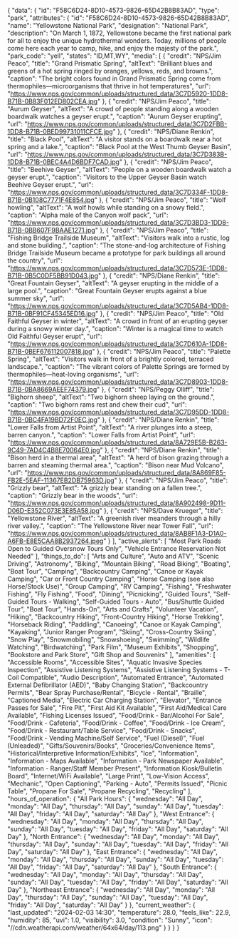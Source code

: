 {
    "data": {
        "id": "F58C6D24-8D10-4573-9826-65D42B8B83AD",
        "type": "park",
        "attributes": {
            "id": "F58C6D24-8D10-4573-9826-65D42B8B83AD",
            "name": "Yellowstone National Park",
            "designation": "National Park",
            "description": "On March 1, 1872, Yellowstone became the first national park for all to enjoy the unique hydrothermal wonders. Today, millions of people come here each year to camp, hike, and enjoy the majesty of the park.",
            "park_code": "yell",
            "states": "ID,MT,WY",
            "media": [
                {
                    "credit": "NPS/Jim Peaco",
                    "title": "Grand Prismatic Spring",
                    "altText": "Brilliant blues and greens of a hot spring ringed by oranges, yellows, reds, and browns.",
                    "caption": "The bright colors found in Grand Prismatic Spring come from thermophiles—microorganisms that thrive in hot temperatures",
                    "url": "https://www.nps.gov/common/uploads/structured_data/3C7D5920-1DD8-B71B-0B83F012ED802CEA.jpg"
                },
                {
                    "credit": "NPS/Jim Peaco",
                    "title": "Aurum Geyser",
                    "altText": "A crowd of people standing along a wooden boardwalk watches a geyser erupt.",
                    "caption": "Aurum Geyser erupting",
                    "url": "https://www.nps.gov/common/uploads/structured_data/3C7D2FBB-1DD8-B71B-0BED99731011CFCE.jpg"
                },
                {
                    "credit": "NPS/Diane Renkin",
                    "title": "Black Pool",
                    "altText": "A visitor stands on a boardwalk near a hot spring and a lake.",
                    "caption": "Black Pool at the West Thumb Geyser Basin",
                    "url": "https://www.nps.gov/common/uploads/structured_data/3C7D383B-1DD8-B71B-0BEC4A4D6BDF7CAD.jpg"
                },
                {
                    "credit": "NPS/Jim Peaco",
                    "title": "Beehive Geyser",
                    "altText": "People on a wooden boardwalk watch a geyser erupt.",
                    "caption": "Visitors to the Upper Geyser Basin watch Beehive Geyser erupt.",
                    "url": "https://www.nps.gov/common/uploads/structured_data/3C7D334F-1DD8-B71B-0B108C7771F4E854.jpg"
                },
                {
                    "credit": "NPS/Jim Peaco",
                    "title": "Wolf howling",
                    "altText": "A wolf howls while standing on a snowy field.",
                    "caption": "Alpha male of the Canyon wolf pack",
                    "url": "https://www.nps.gov/common/uploads/structured_data/3C7D3BD3-1DD8-B71B-0BB607F9BAAE1271.jpg"
                },
                {
                    "credit": "NPS/Jim Peaco",
                    "title": "Fishing Bridge Trailside Museum",
                    "altText": "Visitors walk into a rustic, log and stone building.",
                    "caption": "The stone-and-log architecture of Fishing Bridge Trailside Museum became a prototype for park buildings all around the country",
                    "url": "https://www.nps.gov/common/uploads/structured_data/3C7D573E-1DD8-B71B-0B5C0DF5BB91D043.jpg"
                },
                {
                    "credit": "NPS/Diane Renkin",
                    "title": "Great Fountain Geyser",
                    "altText": "A geyser erupting in the middle of a large pool.",
                    "caption": "Great Fountain Geyser erupts against a blue summer sky",
                    "url": "https://www.nps.gov/common/uploads/structured_data/3C7D5AB4-1DD8-B71B-0BF91CF45345ED16.jpg"
                },
                {
                    "credit": "NPS/Jim Peaco",
                    "title": "Old Faithful Geyser in winter",
                    "altText": "A crowd in front of an erupting geyser during a snowy winter day.",
                    "caption": "Winter is a magical time to watch Old Faithful Geyser erupt",
                    "url": "https://www.nps.gov/common/uploads/structured_data/3C7D610A-1DD8-B71B-0BEF676112007818.jpg"
                },
                {
                    "credit": "NPS/Jim Peaco",
                    "title": "Palette Spring",
                    "altText": "Visitors walk in front of a brightly colored, terraced landscape.",
                    "caption": "The vibrant colors of Palette Springs are formed by thermophiles—heat-loving organisms",
                    "url": "https://www.nps.gov/common/uploads/structured_data/3C7D8903-1DD8-B71B-0BA8669AEEF74379.jpg"
                },
                {
                    "credit": "NPS/Peggy Olliff",
                    "title": "Bighorn sheep",
                    "altText": "Two bighorn sheep laying on the ground.",
                    "caption": "Two bighorn rams rest and chew their cud",
                    "url": "https://www.nps.gov/common/uploads/structured_data/3C7D95DD-1DD8-B71B-0BC4FA19BD72F0EC.jpg"
                },
                {
                    "credit": "NPS/Diane Renkin",
                    "title": "Lower Falls from Artist Point",
                    "altText": "A river plunges into a steep, barren canyon.",
                    "caption": "Lower Falls from Artist Point",
                    "url": "https://www.nps.gov/common/uploads/structured_data/8A729E5B-B263-9C49-7AD4C4B8E70064E0.jpg"
                },
                {
                    "credit": "NPS/Diane Renkin",
                    "title": "Bison herd in a thermal area",
                    "altText": "A herd of bison grazing through a barren and steaming thermal area.",
                    "caption": "Bison near Mud Volcano",
                    "url": "https://www.nps.gov/common/uploads/structured_data/8A869F85-FB2E-5EAF-11367EB2DB75963D.jpg"
                },
                {
                    "credit": "NPS/Jim Peaco",
                    "title": "Grizzly bear",
                    "altText": "A grizzly bear standing on a fallen tree.",
                    "caption": "Grizzly bear in the woods",
                    "url": "https://www.nps.gov/common/uploads/structured_data/8A902498-9D11-D06D-E352C073E3E85A58.jpg"
                },
                {
                    "credit": "NPS/Dave Krueger",
                    "title": "Yellowstone River",
                    "altText": "A greenish river meanders through a hilly river valley.",
                    "caption": "The Yellowstone River near Tower Fall",
                    "url": "https://www.nps.gov/common/uploads/structured_data/8AB8F1A3-D1A0-A6FB-E8E5CAA8B2937264.jpeg"
                }
            ],
            "active_alerts": [
                "Most Park Roads Open to Guided Oversnow Tours Only",
                "Vehicle Entrance Reservation Not Needed"
            ],
            "things_to_do": [
                "Arts and Culture",
                "Auto and ATV",
                "Scenic Driving",
                "Astronomy",
                "Biking",
                "Mountain Biking",
                "Road Biking",
                "Boating",
                "Boat Tour",
                "Camping",
                "Backcountry Camping",
                "Canoe or Kayak Camping",
                "Car or Front Country Camping",
                "Horse Camping (see also Horse/Stock Use)",
                "Group Camping",
                "RV Camping",
                "Fishing",
                "Freshwater Fishing",
                "Fly Fishing",
                "Food",
                "Dining",
                "Picnicking",
                "Guided Tours",
                "Self-Guided Tours - Walking",
                "Self-Guided Tours - Auto",
                "Bus/Shuttle Guided Tour",
                "Boat Tour",
                "Hands-On",
                "Arts and Crafts",
                "Volunteer Vacation",
                "Hiking",
                "Backcountry Hiking",
                "Front-Country Hiking",
                "Horse Trekking",
                "Horseback Riding",
                "Paddling",
                "Canoeing",
                "Canoe or Kayak Camping",
                "Kayaking",
                "Junior Ranger Program",
                "Skiing",
                "Cross-Country Skiing",
                "Snow Play",
                "Snowmobiling",
                "Snowshoeing",
                "Swimming",
                "Wildlife Watching",
                "Birdwatching",
                "Park Film",
                "Museum Exhibits",
                "Shopping",
                "Bookstore and Park Store",
                "Gift Shop and Souvenirs"
            ],
            "amenities": [
                "Accessible Rooms",
                "Accessible Sites",
                "Aquatic Invasive Species Inspection",
                "Assistive Listening Systems",
                "Assistive Listening Systems - T-Coil Compatible",
                "Audio Description",
                "Automated Entrance",
                "Automated External Defibrillator (AED)",
                "Baby Changing Station",
                "Backcountry Permits",
                "Bear Spray Purchase/Rental",
                "Bicycle - Rental",
                "Braille",
                "Captioned Media",
                "Electric Car Charging Station",
                "Elevator",
                "Entrance Passes for Sale",
                "Fire Pit",
                "First Aid Kit Available",
                "First Aid/Medical Care Available",
                "Fishing Licenses Issued",
                "Food/Drink - Bar/Alcohol For Sale",
                "Food/Drink - Cafeteria",
                "Food/Drink - Coffee",
                "Food/Drink - Ice Cream",
                "Food/Drink - Restaurant/Table Service",
                "Food/Drink - Snacks",
                "Food/Drink - Vending Machine/Self Service",
                "Fuel (Diesel)",
                "Fuel (Unleaded)",
                "Gifts/Souvenirs/Books",
                "Groceries/Convenience Items",
                "Historical/Interpretive Information/Exhibits",
                "Ice",
                "Information",
                "Information - Maps Available",
                "Information - Park Newspaper Available",
                "Information - Ranger/Staff Member Present",
                "Information Kiosk/Bulletin Board",
                "Internet/WiFi Available",
                "Large Print",
                "Low-Vision Access",
                "Mechanic",
                "Open Captioning",
                "Parking - Auto",
                "Permits Issued",
                "Picnic Table",
                "Propane For Sale",
                "Propane Recycling",
                "Recycling"
            ],
            "hours_of_operation": {
                "All Park Hours": {
                    "wednesday": "All Day",
                    "monday": "All Day",
                    "thursday": "All Day",
                    "sunday": "All Day",
                    "tuesday": "All Day",
                    "friday": "All Day",
                    "saturday": "All Day"
                },
                "West Entrance": {
                    "wednesday": "All Day",
                    "monday": "All Day",
                    "thursday": "All Day",
                    "sunday": "All Day",
                    "tuesday": "All Day",
                    "friday": "All Day",
                    "saturday": "All Day"
                },
                "North Entrance": {
                    "wednesday": "All Day",
                    "monday": "All Day",
                    "thursday": "All Day",
                    "sunday": "All Day",
                    "tuesday": "All Day",
                    "friday": "All Day",
                    "saturday": "All Day"
                },
                "East Entrance": {
                    "wednesday": "All Day",
                    "monday": "All Day",
                    "thursday": "All Day",
                    "sunday": "All Day",
                    "tuesday": "All Day",
                    "friday": "All Day",
                    "saturday": "All Day"
                },
                "South Entrance": {
                    "wednesday": "All Day",
                    "monday": "All Day",
                    "thursday": "All Day",
                    "sunday": "All Day",
                    "tuesday": "All Day",
                    "friday": "All Day",
                    "saturday": "All Day"
                },
                "Northeast Entrance": {
                    "wednesday": "All Day",
                    "monday": "All Day",
                    "thursday": "All Day",
                    "sunday": "All Day",
                    "tuesday": "All Day",
                    "friday": "All Day",
                    "saturday": "All Day"
                }
            },
            "current_weather": {
                "last_updated": "2024-02-03 14:30",
                "temperature": 28.0,
                "feels_like": 22.9,
                "humidity": 85,
                "uvi": 1.0,
                "visibility": 3.0,
                "condition": "Sunny",
                "icon": "//cdn.weatherapi.com/weather/64x64/day/113.png"
            }
        }
    }
}